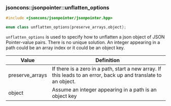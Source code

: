 ### jsoncons::jsonpointer::unflatten_options

```cpp
#include <jsoncons/jsonpointer/jsonpointer.hpp>

enum class unflatten_options{preserve_arrays,object};
```
`unflatten_options` is used to specify how to unflatten a json 
object of JSON Pointer-value pairs. There is no unique solution.
An integer appearing in a path could be an array index or it could be an object key.

Value      |Definition
-----------|-----------
preserve_arrays|If there is a zero in a path, start a new array. If this leads to an error, back up and translate to an object.
object|Assume an integer appearing in a path is an object key

